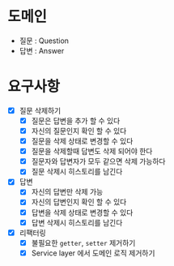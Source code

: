 # 도메인
- 질문 : Question
- 답변 : Answer 

# 요구사항
- [X] 질문 삭제하기
  - [X] 질문은 답변을 추가 할 수 있다
  - [X] 자신의 질문인지 확인 할 수 있다
  - [X] 질문을 삭제 상태로 변경할 수 있다
  - [X] 질문을 삭제할때 답변도 삭제 되어야 한다
  - [X] 질문자와 답변자가 모두 같으면 삭제 가능하다
  - [X] 질문 삭제시 히스토리를 남긴다 
- [X] 답변
  - [X] 자신의 답변만 삭제 가능
  - [X] 자신의 답변인지 확인 할 수 있다
  - [X] 답변을 삭제 상태로 변경할 수 있다
  - [X] 답변 삭제시 히스토리를 남긴다
- [X] 리팩터링 
  - [X] 불필요한 `getter`, `setter` 제거하기 
  - [X] Service layer 에서 도메인 로직 제거하기

